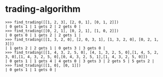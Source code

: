 # trading-algorithm
    >>> find_trading([[1, 2, 3], [2, 0, 1], [0, 1, 2]])
    | 0 gets 1 | 1 gets 2 | 2 gets 0 | 
    >>> find_trading([[0, 2, 1], [0, 2, 1], [1, 0, 2]])
    | 0 gets 0 | 1 gets 2 | 2 gets 1 | 
    >>> find_trading([[1, 3, 2, 0], [2, 0, 3, 1], [1, 3, 2, 0], [0, 2, 1, 3]])
    | 1 gets 2 | 2 gets 1 | 0 gets 3 | 3 gets 0 | 
    >>> find_trading([[1, 4, 3, 2, 5, 0], [4, 1, 3, 2, 5, 0],[1, 4, 5, 2, 3, 0],[1, 4, 3, 2, 5, 0],[0, 4, 3, 2, 5, 1],[1, 4, 3, 2, 5, 0]])
    | 0 gets 1 | 1 gets 4 | 4 gets 0 | 3 gets 3 | 2 gets 5 | 5 gets 2 | 
    >>> find_trading([[1, 0], [0, 1]])
    | 0 gets 1 | 1 gets 0 | 